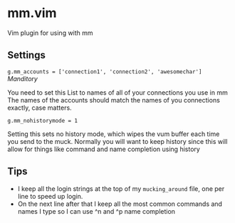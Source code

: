 # mm.vim
Vim plugin for using with mm

## Settings
`g.mm_accounts = ['connection1', 'connection2', 'awesomechar']` *Manditory*

You need to set this List to names of all of your connections you use in mm
The names of the accounts should match the names of you connections exactly, case matters.

`g.mm_nohistorymode = 1`

Setting this sets no history mode, which wipes the vum buffer each time you send to the muck.
Normally you will want to keep history since this will allow for things like command and name completion using history

## Tips
* I keep all the login strings at the top of my `mucking_around` file, one per line to speed up login.
* On the next line after that I keep all the most common commands and names I type so I can use ^n and ^p name completion

